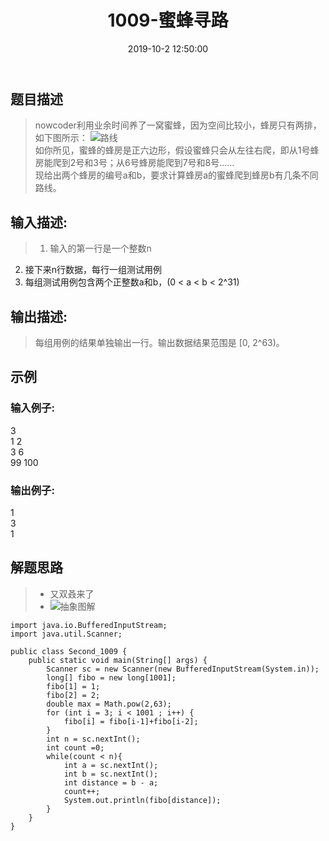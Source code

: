 ﻿---
title: 1009-蜜蜂寻路
date: 2019-10-2 12:50:00
categories: PAT练习
---

## 题目描述 <!--more-->

> nowcoder利用业余时间养了一窝蜜蜂，因为空间比较小，蜂房只有两排，如下图所示：
>![路线](https://i.loli.net/2019/10/02/Siw31H65TWM7sne.jpg "路线")<br/>
>如你所见，蜜蜂的蜂房是正六边形，假设蜜蜂只会从左往右爬，即从1号蜂房能爬到2号和3号；从6号蜂房能爬到7号和8号……<br/>
>现给出两个蜂房的编号a和b，要求计算蜂房a的蜜蜂爬到蜂房b有几条不同路线。

## 输入描述:
>1. 输入的第一行是一个整数n
2. 接下来n行数据，每行一组测试用例
3. 每组测试用例包含两个正整数a和b，(0 < a < b < 2^31)

## 输出描述:
>每组用例的结果单独输出一行。输出数据结果范围是 [0, 2^63)。

## 示例

### 输入例子:
3<br/>
1 2<br/>
3 6<br/>
99 100<br/>
### 输出例子:
1<br/>
3<br/>
1

## 解题思路
> * 又双叒来了
> * ![抽象图解](https://i.loli.net/2019/10/02/N7BrKhXTJMs8mQp.png "抽象图解")<br/>


	import java.io.BufferedInputStream;
	import java.util.Scanner;
	
	public class Second_1009 {
	    public static void main(String[] args) {
	        Scanner sc = new Scanner(new BufferedInputStream(System.in));
	        long[] fibo = new long[1001];
	        fibo[1] = 1;
	        fibo[2] = 2;
	        double max = Math.pow(2,63);
	        for (int i = 3; i < 1001 ; i++) {
	            fibo[i] = fibo[i-1]+fibo[i-2];
	        }
	        int n = sc.nextInt();
	        int count =0;
	        while(count < n){
	            int a = sc.nextInt();
	            int b = sc.nextInt();
	            int distance = b - a;
	            count++;
	            System.out.println(fibo[distance]);
	        }
	    }
	}